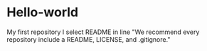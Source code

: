 # Hello-world
My first repository
I select README in line "We recommend every repository include a README, LICENSE, and .gitignore."
